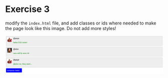 # Exercise 3

modify the `index.html` file, and add classes or ids where needed to
make the page look like this image.  Do not add more styles!

<img src="tweets.png"/>
